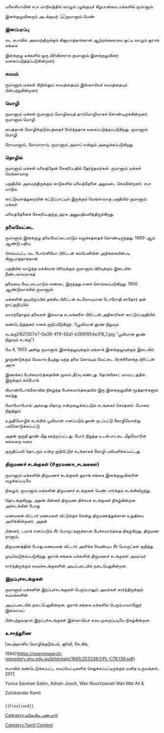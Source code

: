மலேசியாவின் சபா மாநிலத்தில் வாழும் பழங்குடிச் சிறுபான்மை மக்களில் ருமானாவ்
இனக்குழுவினரும் அடங்குவர். ![ருமானாவ் பெண்](Rumanau.jpg "ருமானாவ் பெண்")

### இனப்பரப்பு

வட சபாவில் அமைந்திருக்கும் கினாபாத்தாங்கான் ஆற்றங்கரையை ஒட்டி வாழும் ஒராங் சுங்கை
இனக்குழு மக்களில் ஒரு பிரிவினராக ருமானாவ் இனக்குழுவினர் வகைப்படுத்தப்படுகின்றனர்.

### சமயம்

ருமானாவ் மக்கள் கிறிஸ்துவ சமயத்தையும் இஸ்லாமியச் சமயத்தையும் பின்பற்றுகின்றனர்.

### மொழி

ருமானாவ் மக்கள் ருமானாவ் மொழியைத் தாய்மொழியாகக் கொண்டிருக்கின்றனர். ருமானாவ் மொழி
பைத்தான் மொழிக்குடும்பத்தைச் சேர்ந்ததாக வகைப்படுத்தப்படுகிறது. ருமானாவ் மொழி
ரோமானாவ், ரோமாராவ், ருமானாவ் அலாப் என்றும் அழைக்கப்படுகிறது.

### தொழில்

ருமானாவ் மக்கள் மலைத்தேன் சேகரிப்பதில் தேர்ந்தவர்கள். ருமானாவ் மக்கள் மெங்காவாகு
பகுதியில் அமைந்திருக்கும் காடுகளில் மலைத்தேனை அறுவடை செய்கின்றனர். சபா மாநில
காட்டுவளத்துறையின் கட்டுப்பாட்டில் இருக்கும் மெங்காவாகு பகுதியில் ருமானாவ் மக்கள்
மலைத்தேனைச் சேகரிப்பதற்கு அரசு அனுமதியளித்திருக்கிறது.

### தலைவேட்டை

ருமானாவ் இனக்குழு தலைவேட்டையாடும் வழக்கத்தைக் கொண்டிருந்தது. 1885-ஆம் ஆண்டு பதிவு
செய்யப்பட்ட வட போர்னியோ பிரிட்டன் கம்பெனியின் அறிக்கையின்படி கினாபாத்தாங்கான்
பகுதியில் வாழ்ந்த மக்கியாங் பிரிவுக்கும் ருமானாவ் பிரிவுக்கும் இடையில் நீண்டகாலமாகத்
தலையை வேட்டையாடும் சண்டை இருந்தது எனச் சொல்லப்படுகிறது. 1900 ஆண்டுவாக்கில் ருமானாவ்
மக்களின் குடியிருப்பில் தங்கிய பிரிட்டன் கடலோடியான டோரோதி காதோர் தன் நாட்குறிப்பில்
வாரந்தோறும் தலைகள் இல்லாத சடலங்களை பிரிட்டன் அதிகாரிகள் காட்டுப்பகுதியில்
கண்டெடுத்தனர் எனக் குறிப்பிடுகிறார். ![பூலியான் தூண் நிறுவும்
சடங்கு](821307e7-0a39-411f-92a1-b389f854e316_1.jpg "பூலியான் தூண் நிறுவும் சடங்கு")
மே 4, 1953 அன்று ருமானாவ் இனக்குழுவுக்கும் மங்காக் இனக்குழுவுக்கும் இடையில்
நூறாண்டுக்கும் மேலாக நீடித்து வந்த தலை கொய்யும் வேட்டை பிரச்சினைக்கு பிரிட்டன் அரசு
இணக்கப் பேச்சுவார்த்தையின் மூலம் தீர்வு கண்டது. தொங்கோட் மாவட்டத்தில் இருக்கும் கம்போங்
கியாண்டோங்கோவில் நிகழ்ந்த பேச்சுவார்த்தையில் இரு இனக்குழுவின் மூத்தார்களும் கலந்து
மோமோபோல் அல்லது மிதாரு என்றழைக்கப்படும் சடங்கைச் செய்தனர். போரை நிறுத்தும்
உறுதிமொழிச் சடங்கில் பூலியான் எனப்படும் தூண் நடப்பட்டு கோழியொன்று பலிகொடுக்கப்பட்டு
அதன் குருதி தூண் மீது ஊற்றப்பட்டது. போர் நிறுத்த உடன்பாட்டை மீறுவோரின் கல்லறை வரை
குருதிப்பலி தொடரும் என்ற குறியீட்டுச் சடங்காகக் கோழி பலியளிக்கப்பட்டது.

### திருமணச் சடங்குகள் {#தரமணச_சடஙககள}

ருமானாவ் மக்களின் திருமணச் சடங்குகள் ஒராங் சுங்கை இனக்குழுவினரின் வழக்கப்படியே
நிகழும். ருமானாவ் மக்களின் திருமணச் சடங்குகள் பெண் பார்க்கும் சடங்கிலிருந்து
தொடங்குகிறது. அதன் பின்னர் திருமண நிச்சயச் சடங்குகள் நிகழ்கின்றன. அச்சடங்கின் போது
மணமகன் வீட்டார் மணமகள் வீட்டுக்குச் சென்று திருமணத்துக்கான உறுதியை அளிக்கின்றனர். அதன்
பின்னர், டமாக் எனப்படும் சீர் பொருட்களுக்கான பேச்சுவார்த்தை நிகழ்கிறது. திருமண நாளும்,
திருமணத்தின் போது மணமகன் வீட்டார் அளிக்க வேண்டிய சீர் பொருட்கள் குறித்து
முடிவெடுக்கப்படுகிறது. ஒராங் சுங்கை மக்களின் திருமணச் சடங்குகள் அவரவர்
சார்ந்திருக்கும் சமயச்சடங்குகளின் அடிப்படையில் நடைபெறுகின்றன.

### இறப்புச்சடங்குகள்

ருமானாவ் மக்களின் இறப்புச்சடங்குகள் பெரும்பாலும் அவர்கள் சார்ந்திருக்கும் சமயங்களின்
அடிப்படையில் நடைபெறுகின்றன. ஒராங் சுங்கை மக்களில் பெரும்பாலானோர் இஸ்லாமப்
பின்பற்றுவதால் இறப்புச்சடங்குகள் இஸ்லாமியச் சமய முறைப்படியே நிகழ்கின்றன.

### உசாத்துணை

[பைத்தானிய மொழிக்குடும்பம், ஜூலி, கே.கிங்,
1984](https://openresearch-repository.anu.edu.au/bitstream/1885/253338/1/PL-C78.139.pdf)

சபாவில் கண்டெடுக்கப்பட்ட சவப்பெட்டிகளில் செதுக்கப்பட்டிருக்கும் மனித உருவங்கள், 2017,
Yunus Sauman Sabin, Adnan Jusoh, Wan Noorlizawati Wan Mat Ali &
Zuliskandar Ramli

```{=mediawiki}
{{Finalised}}
```
[Category:மலேசிய பண்பாடு](Category:மலேசிய_பண்பாடு "wikilink")
[Category:Tamil Content](Category:Tamil_Content "wikilink")
